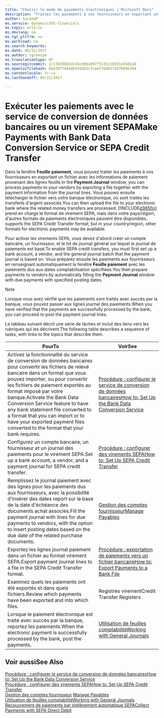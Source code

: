```yaml
---
title: "Choisir le mode de paiements électroniques | Microsoft Docs"
description: "Traitez les paiements à vos fournisseurs en exportant un fichier avec les informations de paiement provenant des lignes journal."
author: SorenGP
ms.service: dynamics365-financials
ms.topic: article
ms.devlang: na
ms.tgt_pltfrm: na
ms.workload: na
ms.search.keywords: 
ms.date: 08/21/2017
ms.author: sgroespe
ms.translationtype: HT
ms.sourcegitcommit: 2c13559bb3dc44cdb61697f5135c5b931e34d2a8
ms.openlocfilehash: bbb38f7d4a4b7d1b63cfceef2640172d7b69e364
ms.contentlocale: fr-ca
ms.lasthandoff: 09/22/2017

---
```

# <a name="make-payments-with-bank-data-conversion-service-or-sepa-credit-transfer"></a><span data-ttu-id="7fb5b-103">Exécuter les paiements avec le service de conversion de données bancaires ou un virement SEPA</span><span class="sxs-lookup"><span data-stu-id="7fb5b-103">Make Payments with Bank Data Conversion Service or SEPA Credit Transfer</span></span>
<span data-ttu-id="7fb5b-104">Dans la fenêtre **Feuille paiement**, vous pouvez traiter les paiements à vos fournisseurs en exportant un fichier avec les informations de paiement provenant des lignes feuille.</span><span class="sxs-lookup"><span data-stu-id="7fb5b-104">In the **Payment Journal** window, you can process payments to your vendors by exporting a file together with the payment information from the journal lines.</span></span> <span data-ttu-id="7fb5b-105">Vous pouvez ensuite télécharger le fichier vers votre banque électronique, où sont traités les transferts d'argent associés.</span><span class="sxs-lookup"><span data-stu-id="7fb5b-105">You can then upload the file to your electronic bank where the related money transfers are processed.</span></span> [!INCLUDE[d365fin](includes/d365fin_md.md)]<span data-ttu-id="7fb5b-106"> prend en charge le format de virement SEPA, mais dans votre pays/région, d'autres formats de paiements électroniques peuvent être disponibles.</span><span class="sxs-lookup"><span data-stu-id="7fb5b-106"> supports the SEPA Credit Transfer format, but in your country/region, other formats for electronic payments may be available.</span></span>   

 <span data-ttu-id="7fb5b-107">Pour activer les virements SEPA, vous devez d'abord créer un compte bancaire, un fournisseur, et le lot de journal général sur lequel le journal de paiements est basé.</span><span class="sxs-lookup"><span data-stu-id="7fb5b-107">To enable SEPA credit transfers, you must first set up a bank account, a vendor, and the general journal batch that the payment journal is based on.</span></span> <span data-ttu-id="7fb5b-108">Vous préparez ensuite les paiements aux fournisseurs en renseignant automatiquement la fenêtre **Feuille paiement** avec les paiements dus aux dates comptabilisation spécifiées.</span><span class="sxs-lookup"><span data-stu-id="7fb5b-108">You then prepare payments to vendors by automatically filling the **Payment Journal** window with due payments with specified posting dates.</span></span>  

> [!NOTE]  
>  <span data-ttu-id="7fb5b-109">Lorsque vous avez vérifié que les paiements sont traités avec succès par la banque, vous pouvez passer aux lignes journal des paiements.</span><span class="sxs-lookup"><span data-stu-id="7fb5b-109">When you have verified that the payments are successfully processed by the bank, you can proceed to post the payment journal lines.</span></span>  

 <span data-ttu-id="7fb5b-110">Le tableau suivant décrit une série de tâches et inclut des liens vers les rubriques qui les décrivent.</span><span class="sxs-lookup"><span data-stu-id="7fb5b-110">The following table describes a sequence of tasks, with links to the topics that describe them.</span></span>   

|<span data-ttu-id="7fb5b-111">**Pour**</span><span class="sxs-lookup"><span data-stu-id="7fb5b-111">**To**</span></span>|<span data-ttu-id="7fb5b-112">**Voir**</span><span class="sxs-lookup"><span data-stu-id="7fb5b-112">**See**</span></span>|  
|------------|-------------|  
|<span data-ttu-id="7fb5b-113">Activez la fonctionnalité du service de conversion de données bancaires pour convertir les fichiers de relevé bancaire dans un format que vous pouvez importer, ou pour convertir les fichiers de paiement exportés au format imposé par votre banque.</span><span class="sxs-lookup"><span data-stu-id="7fb5b-113">Activate the Bank Data Conversion Service feature to have any bank statement file converted to a format that you can import or to have your exported payment files converted to the format that your bank requires.</span></span>|[<span data-ttu-id="7fb5b-114">Procédure : configurer le service de conversion de données bancaires</span><span class="sxs-lookup"><span data-stu-id="7fb5b-114">How to: Set Up the Bank Data Conversion Service</span></span>](bank-how-setup-bank-statement-service.md)|  
|<span data-ttu-id="7fb5b-115">Configurez un compte bancaire, un fournisseur et un journal des paiements pour le virement SEPA.</span><span class="sxs-lookup"><span data-stu-id="7fb5b-115">Set up a bank account, a vendor, and a payment journal for SEPA credit transfer.</span></span>|[<span data-ttu-id="7fb5b-116">Procédure : configurer des virements SEPA</span><span class="sxs-lookup"><span data-stu-id="7fb5b-116">How to: Set Up SEPA Credit Transfer</span></span>](finance-how-to-set-up-sepa-credit-transfer.md)|  
|<span data-ttu-id="7fb5b-117">Remplissez le journal paiement avec des lignes pour les paiements dus aux fournisseurs, avec la possibilité d'insérer des dates report sur la base de la date d'échéance des documents achat associés.</span><span class="sxs-lookup"><span data-stu-id="7fb5b-117">Fill the payment journal with lines for due payments to vendors, with the option to insert posting dates based on the due date of the related purchase documents.</span></span>|[<span data-ttu-id="7fb5b-118">Gestion des comptes fournisseur</span><span class="sxs-lookup"><span data-stu-id="7fb5b-118">Manage Payables</span></span>](payables-manage-payables.md)|  
|<span data-ttu-id="7fb5b-119">Exportez les lignes journal paiement dans un fichier au format virement SEPA.</span><span class="sxs-lookup"><span data-stu-id="7fb5b-119">Export payment journal lines to a file in the SEPA Credit Transfer format.</span></span>|[<span data-ttu-id="7fb5b-120">Procédure : exportation de paiements vers un fichier bancaire</span><span class="sxs-lookup"><span data-stu-id="7fb5b-120">How to: Export Payments to a Bank File</span></span>](payables-how-export-payments-bank-file.md)|  
|<span data-ttu-id="7fb5b-121">Examinez quels les paiements ont été exportés et dans quels fichiers.</span><span class="sxs-lookup"><span data-stu-id="7fb5b-121">Review which payments have been exported and into which files.</span></span>|<span data-ttu-id="7fb5b-122">Registres virement</span><span class="sxs-lookup"><span data-stu-id="7fb5b-122">Credit Transfer Registers</span></span>|  
|<span data-ttu-id="7fb5b-123">Lorsque le paiement électronique est traité avec succès par la banque, reportez les paiements.</span><span class="sxs-lookup"><span data-stu-id="7fb5b-123">When the electronic payment is successfully processed by the bank, post the payments.</span></span>|[<span data-ttu-id="7fb5b-124">Utilisation de feuilles comptabilité</span><span class="sxs-lookup"><span data-stu-id="7fb5b-124">Working with General Journals</span></span>](ui-work-general-journals.md)|  

## <a name="see-also"></a><span data-ttu-id="7fb5b-125">Voir aussi</span><span class="sxs-lookup"><span data-stu-id="7fb5b-125">See Also</span></span>  
[<span data-ttu-id="7fb5b-126">Procédure : configurer le service de conversion de données bancaires</span><span class="sxs-lookup"><span data-stu-id="7fb5b-126">How to: Set Up the Bank Data Conversion Service</span></span>](bank-how-setup-bank-statement-service.md)  
[<span data-ttu-id="7fb5b-127">Procédure : configurer des virements SEPA</span><span class="sxs-lookup"><span data-stu-id="7fb5b-127">How to: Set Up SEPA Credit Transfer</span></span>](finance-how-to-set-up-sepa-credit-transfer.md)  
<span data-ttu-id="7fb5b-128">[Gestion des comptes fournisseur](payables-manage-payables.md) </span><span class="sxs-lookup"><span data-stu-id="7fb5b-128">[Manage Payables](payables-manage-payables.md) </span></span>  
[<span data-ttu-id="7fb5b-129">Utilisation de feuilles comptabilité</span><span class="sxs-lookup"><span data-stu-id="7fb5b-129">Working with General Journals</span></span>](ui-work-general-journals.md)  
[<span data-ttu-id="7fb5b-130">Recouvrement de paiements par prélèvement automatique SEPA</span><span class="sxs-lookup"><span data-stu-id="7fb5b-130">Collect Payments with SEPA Direct Debit</span></span>](finance-collect-payments-with-sepa-direct-debit.md)   

